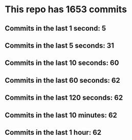 # This repo has 1653 commits

## Commits in the last 1 second: 5
## Commits in the last 5 seconds: 31
## Commits in the last 10 seconds: 60
## Commits in the last 60 seconds: 62
## Commits in the last 120 seconds: 62
## Commits in the last 10 minutes: 62
## Commits in the last 1 hour: 62
